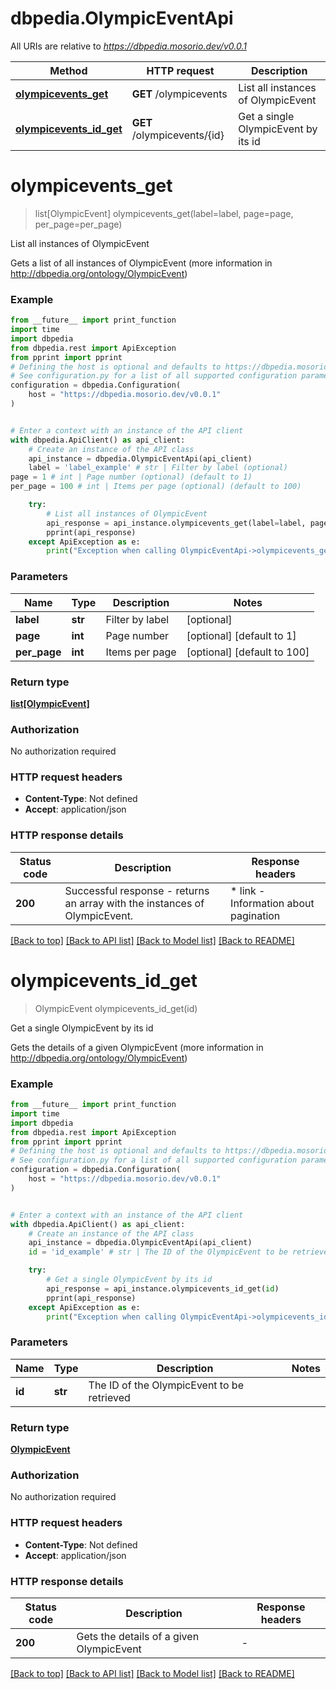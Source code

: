 # dbpedia.OlympicEventApi

All URIs are relative to *https://dbpedia.mosorio.dev/v0.0.1*

Method | HTTP request | Description
------------- | ------------- | -------------
[**olympicevents_get**](OlympicEventApi.md#olympicevents_get) | **GET** /olympicevents | List all instances of OlympicEvent
[**olympicevents_id_get**](OlympicEventApi.md#olympicevents_id_get) | **GET** /olympicevents/{id} | Get a single OlympicEvent by its id


# **olympicevents_get**
> list[OlympicEvent] olympicevents_get(label=label, page=page, per_page=per_page)

List all instances of OlympicEvent

Gets a list of all instances of OlympicEvent (more information in http://dbpedia.org/ontology/OlympicEvent)

### Example

```python
from __future__ import print_function
import time
import dbpedia
from dbpedia.rest import ApiException
from pprint import pprint
# Defining the host is optional and defaults to https://dbpedia.mosorio.dev/v0.0.1
# See configuration.py for a list of all supported configuration parameters.
configuration = dbpedia.Configuration(
    host = "https://dbpedia.mosorio.dev/v0.0.1"
)


# Enter a context with an instance of the API client
with dbpedia.ApiClient() as api_client:
    # Create an instance of the API class
    api_instance = dbpedia.OlympicEventApi(api_client)
    label = 'label_example' # str | Filter by label (optional)
page = 1 # int | Page number (optional) (default to 1)
per_page = 100 # int | Items per page (optional) (default to 100)

    try:
        # List all instances of OlympicEvent
        api_response = api_instance.olympicevents_get(label=label, page=page, per_page=per_page)
        pprint(api_response)
    except ApiException as e:
        print("Exception when calling OlympicEventApi->olympicevents_get: %s\n" % e)
```

### Parameters

Name | Type | Description  | Notes
------------- | ------------- | ------------- | -------------
 **label** | **str**| Filter by label | [optional] 
 **page** | **int**| Page number | [optional] [default to 1]
 **per_page** | **int**| Items per page | [optional] [default to 100]

### Return type

[**list[OlympicEvent]**](OlympicEvent.md)

### Authorization

No authorization required

### HTTP request headers

 - **Content-Type**: Not defined
 - **Accept**: application/json

### HTTP response details
| Status code | Description | Response headers |
|-------------|-------------|------------------|
**200** | Successful response - returns an array with the instances of OlympicEvent. |  * link - Information about pagination <br>  |

[[Back to top]](#) [[Back to API list]](../README.md#documentation-for-api-endpoints) [[Back to Model list]](../README.md#documentation-for-models) [[Back to README]](../README.md)

# **olympicevents_id_get**
> OlympicEvent olympicevents_id_get(id)

Get a single OlympicEvent by its id

Gets the details of a given OlympicEvent (more information in http://dbpedia.org/ontology/OlympicEvent)

### Example

```python
from __future__ import print_function
import time
import dbpedia
from dbpedia.rest import ApiException
from pprint import pprint
# Defining the host is optional and defaults to https://dbpedia.mosorio.dev/v0.0.1
# See configuration.py for a list of all supported configuration parameters.
configuration = dbpedia.Configuration(
    host = "https://dbpedia.mosorio.dev/v0.0.1"
)


# Enter a context with an instance of the API client
with dbpedia.ApiClient() as api_client:
    # Create an instance of the API class
    api_instance = dbpedia.OlympicEventApi(api_client)
    id = 'id_example' # str | The ID of the OlympicEvent to be retrieved

    try:
        # Get a single OlympicEvent by its id
        api_response = api_instance.olympicevents_id_get(id)
        pprint(api_response)
    except ApiException as e:
        print("Exception when calling OlympicEventApi->olympicevents_id_get: %s\n" % e)
```

### Parameters

Name | Type | Description  | Notes
------------- | ------------- | ------------- | -------------
 **id** | **str**| The ID of the OlympicEvent to be retrieved | 

### Return type

[**OlympicEvent**](OlympicEvent.md)

### Authorization

No authorization required

### HTTP request headers

 - **Content-Type**: Not defined
 - **Accept**: application/json

### HTTP response details
| Status code | Description | Response headers |
|-------------|-------------|------------------|
**200** | Gets the details of a given OlympicEvent |  -  |

[[Back to top]](#) [[Back to API list]](../README.md#documentation-for-api-endpoints) [[Back to Model list]](../README.md#documentation-for-models) [[Back to README]](../README.md)

